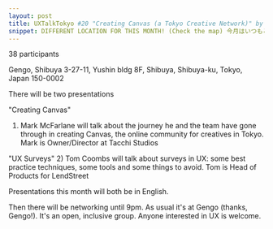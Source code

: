 ```yaml
---
layout: post
title: UXTalkTokyo #20 "Creating Canvas (a Tokyo Creative Network)" by Mark McFarlane & "UX Surveys" by Tom Coombs
snippet: DIFFERENT LOCATION FOR THIS MONTH! (Check the map) 今月はいつもと違う場所であります！（地図を見てください） UXTalkTokyo is ...
---
```

38 participants

Gengo, Shibuya 3-27-11, Yushin bldg 8F, Shibuya, Shibuya-ku, Tokyo, Japan 150-0002

There will be two presentations

"Creating Canvas"
1) Mark McFarlane will talk about the journey he and the team have gone through in creating Canvas, the online community for creatives in Tokyo. Mark is Owner/Director at Tacchi Studios

"UX Surveys"
2) Tom Coombs will talk about surveys in UX: some best practice techniques, some tools and some things to avoid. Tom is Head of Products for LendStreet

Presentations this month will both be in English.

Then there will be networking until 9pm. As usual it's at Gengo (thanks, Gengo!). It's an open, inclusive group. Anyone interested in UX is welcome.


